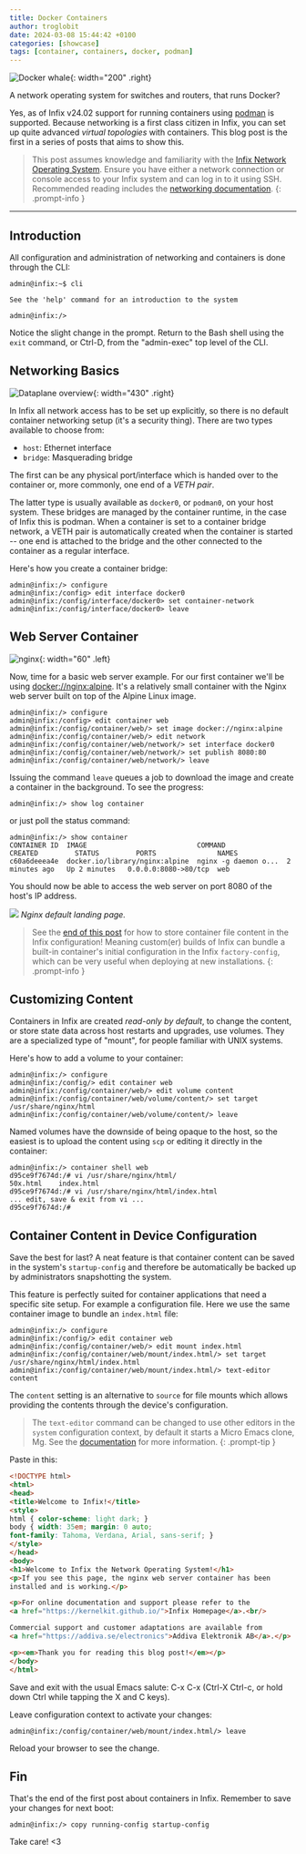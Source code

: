 ```yaml
---
title: Docker Containers
author: troglobit
date: 2024-03-08 15:44:42 +0100
categories: [showcase]
tags: [container, containers, docker, podman]
---
```


![Docker whale](/assets/img/docker.webp){: width="200" .right}

A network operating system for switches and routers, that runs Docker?

Yes, as of Infix v24.02 support for running containers using [podman][1]
is supported.  Because networking is a first class citizen in Infix, you
can set up quite advanced *virtual topologies* with containers.  This
blog post is the first in a series of posts that aims to show this.

> This post assumes knowledge and familiarity with the [Infix Network
> Operating System](https://kernelkit.github.io/).  Ensure you have
> either a network connection or console access to your Infix system and
> can log in to it using SSH.  Recommended reading includes the
> [networking documentation][0].
{: .prompt-info }


----

## Introduction

All configuration and administration of networking and containers is
done through the CLI:

```console
admin@infix:~$ cli

See the 'help' command for an introduction to the system

admin@infix:/>
```

Notice the slight change in the prompt.  Return to the Bash shell using
the `exit` command, or Ctrl-D, from the "admin-exec" top level of the
CLI.


## Networking Basics

![Dataplane overview](/assets/img/dataplane.svg){: width="430" .right}

In Infix all network access has to be set up explicitly, so there is no
default container networking setup (it's a security thing).  There are
two types available to choose from:

 - `host`: Ethernet interface
 - `bridge`: Masquerading bridge

The first can be any physical port/interface which is handed over to the
container or, more commonly, one end of a *VETH pair*.

The latter type is usually available as `docker0`, or `podman0`, on your
host system.  These bridges are managed by the container runtime, in the
case of Infix this is podman.  When a container is set to a container
bridge network, a VETH pair is automatically created when the container
is started -- one end is attached to the bridge and the other connected
to the container as a regular interface.

Here's how you create a container bridge:

```console
admin@infix:/> configure
admin@infix:/config> edit interface docker0
admin@infix:/config/interface/docker0> set container-network
admin@infix:/config/interface/docker0> leave
```


## Web Server Container

![nginx](/assets/img/nginx.png){: width="60" .left}

Now, time for a basic web server example.  For our first container we'll
be using [docker://nginx:alpine](https://hub.docker.com/_/nginx).  It's
a relatively small container with the Nginx web server built on top of
the Alpine Linux image.

```console
admin@infix:/> configure
admin@infix:/config> edit container web
admin@infix:/config/container/web/> set image docker://nginx:alpine
admin@infix:/config/container/web/> edit network
admin@infix:/config/container/web/network/> set interface docker0
admin@infix:/config/container/web/network/> set publish 8080:80
admin@infix:/config/container/web/network/> leave
```

Issuing the command `leave` queues a job to download the image and
create a container in the background.  To see the progress:

```console
admin@infix:/> show log container
```

or just poll the status command:

```console
admin@infix:/> show container
CONTAINER ID  IMAGE                           COMMAND               CREATED         STATUS         PORTS               NAMES
c60a6deeea4e  docker.io/library/nginx:alpine  nginx -g daemon o...  2 minutes ago   Up 2 minutes   0.0.0.0:8080->80/tcp  web
```

You should now be able to access the web server on port 8080 of the
host's IP address.

![](/assets/img/nginx-welcome.png)
_Nginx default landing page._


> See the [end of this post](#container-content-in-device-configuration)
> for how to store container file content in the Infix configuration!
> Meaning custom(er) builds of Infix can bundle a built-in container's
> initial configuration in the Infix `factory-config`, which can be very
> useful when deploying at new installations.
{: .prompt-info }

## Customizing Content

Containers in Infix are created *read-only by default*, to change the
content, or store state data across host restarts and upgrades, use
volumes.  They are a specialized type of "mount", for people familiar
with UNIX systems.

Here's how to add a volume to your container:

```console
admin@infix:/> configure
admin@infix:/config/> edit container web
admin@infix:/config/container/web/> edit volume content
admin@infix:/config/container/web/volume/content/> set target /usr/share/nginx/html
admin@infix:/config/container/web/volume/content/> leave
```

Named volumes have the downside of being opaque to the host, so the
easiest is to upload the content using `scp` or editing it directly
in the container:

```console
admin@infix:/> container shell web
d95ce9f7674d:/# vi /usr/share/nginx/html/
50x.html    index.html
d95ce9f7674d:/# vi /usr/share/nginx/html/index.html
... edit, save & exit from vi ...
d95ce9f7674d:/# 
```


## Container Content in Device Configuration

Save the best for last?  A neat feature is that container content can be
saved in the system's `startup-config` and therefore be automatically be
backed up by administrators snapshotting the system.

This feature is perfectly suited for container applications that need a
specific site setup.  For example a configuration file.  Here we use the
same container image to bundle an `index.html` file:

```console
admin@infix:/> configure
admin@infix:/config/> edit container web
admin@infix:/config/container/web/> edit mount index.html
admin@infix:/config/container/web/mount/index.html/> set target /usr/share/nginx/html/index.html
admin@infix:/config/container/web/mount/index.html/> text-editor content
```

The `content` setting is an alternative to `source` for file mounts
which allows providing the contents through the device's configuration.

> The `text-editor` command can be changed to use other editors in the
> `system` configuration context, by default it starts a Micro Emacs
> clone, Mg.  See the [documentation][3] for more information.
{: .prompt-tip }

Paste in this:

```html
<!DOCTYPE html>
<html>
<head>
<title>Welcome to Infix!</title>
<style>
html { color-scheme: light dark; }
body { width: 35em; margin: 0 auto;
font-family: Tahoma, Verdana, Arial, sans-serif; }
</style>
</head>
<body>
<h1>Welcome to Infix the Network Operating System!</h1>
<p>If you see this page, the nginx web server container has been
installed and is working.</p>

<p>For online documentation and support please refer to the
<a href="https://kernelkit.github.io/">Infix Homepage</a>.<br/>

Commercial support and customer adaptations are available from
<a href="https://addiva.se/electronics">Addiva Elektronik AB</a>.</p>

<p><em>Thank you for reading this blog post!</em></p>
</body>
</html>
```

Save and exit with the usual Emacs salute: C-x C-x (Ctrl-X Ctrl-c, or
hold down Ctrl while tapping the X and C keys).

Leave configuration context to activate your changes:

```console
admin@infix:/config/container/web/mount/index.html/> leave
```

Reload your browser to see the change.


## Fin

That's the end of the first post about containers in Infix.  Remember to
save your changes for next boot:

```console
admin@infix:/> copy running-config startup-config
```

Take care! <3

[0]: https://github.com/kernelkit/infix/blob/main/doc/networking.md
[1]: https://podman.io
[2]: https://www.docker.com/resources/what-container/
[3]: https://github.com/kernelkit/infix/blob/main/doc/cli/text-editor.md
